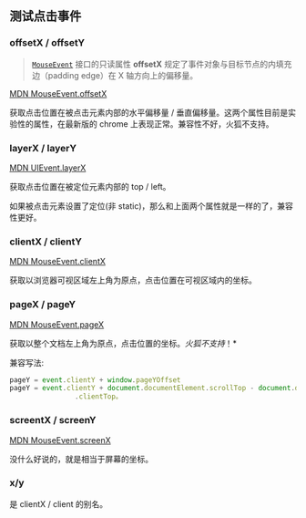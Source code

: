 ## 测试点击事件

### offsetX / offsetY

> [`MouseEvent`](https://developer.mozilla.org/zh-CN/docs/Web/API/MouseEvent) 接口的只读属性 **offsetX** 规定了事件对象与目标节点的内填充边（padding edge）在 X 轴方向上的偏移量。

[MDN MouseEvent.offsetX](<https://developer.mozilla.org/zh-CN/docs/Web/API/MouseEvent/offsetX>)

获取点击位置在被点击元素内部的水平偏移量 / 垂直偏移量。这两个属性目前是实验性的属性，在最新版的 chrome 上表现正常。兼容性不好，火狐不支持。

### layerX / layerY

[MDN UIEvent.layerX](<https://developer.mozilla.org/en-US/docs/Web/API/UIEvent/layerX>)

获取点击位置在被定位元素内部的 top / left。

如果被点击元素设置了定位(非 static)，那么和上面两个属性就是一样的了，兼容性更好。

### clientX / clientY

[MDN MouseEvent.clientX](<https://developer.mozilla.org/en-US/docs/Web/API/MouseEvent/clientX>)

获取以浏览器可视区域左上角为原点，点击位置在可视区域内的坐标。

### pageX / pageY

[MDN MouseEvent.pageX](<https://developer.mozilla.org/en-US/docs/Web/API/MouseEvent/pageX>)

获取以整个文档左上角为原点，点击位置的坐标。*火狐不支持*！*

兼容写法:

```javascript
pageY = event.clientY + window.pageYOffset
pageY = event.clientY + document.documentElement.scrollTop - document.documentElement
                .clientTop。
```

### screentX / screenY

[MDN MouseEvent.screenX](<https://developer.mozilla.org/en-US/docs/Web/API/MouseEvent/screenX>)

没什么好说的，就是相当于屏幕的坐标。

### x/y

是 clientX / client 的别名。